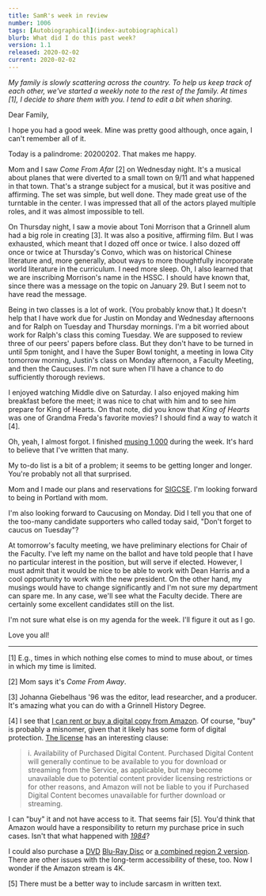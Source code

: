 ```yaml
---
title: SamR's week in review
number: 1006
tags: [Autobiographical](index-autobiographical)
blurb: What did I do this past week?
version: 1.1
released: 2020-02-02
current: 2020-02-02
---
```

_My family is slowly scattering across the country.  To help us keep
track of each other, we've started a weekly note to the rest of the
family.  At times [1], I decide to share them with you.  I tend to
edit a bit when sharing._

Dear Family,

I hope you had a good week.  Mine was pretty good although, once
again, I can't remember all of it.

Today is a palindrome: 20200202.  That makes me happy.

Mom and I saw _Come From Afar_ [2] on Wednesday night.  It's a
musical about planes that were diverted to a small town on 9/11 and
what happened in that town.  That's a strange subject for a musical,
but it was positive and affirming.  The set was simple, but well
done.  They made great use of the turntable in the center.  I was
impressed that all of the actors played multiple roles, and it was
almost impossible to tell.

On Thursday night, I saw a movie about Toni Morrison that a Grinnell
alum had a big role in creating [3]. It was also a positive, affirming
film.  But I was exhausted, which meant that I dozed off once or
twice.  I also dozed off once or twice at Thursday's Convo, which
was on historical Chinese literature and, more generally, about
ways to more thoughtfully incorporate world literature in the
curriculum.  I need more sleep.  Oh, I also learned that we are
inscribing Morrison's name in the HSSC.  I should have known that,
since there was a message on the topic on January 29.  But I seem
not to have read the message.

Being in two classes is a lot of work. (You probably know that.)
It doesn't help that I have work due for Justin on Monday and
Wednesday afternoons and for Ralph on Tuesday and Thursday mornings.
I'm a bit worried about work for Ralph's class this coming Tuesday.
We are supposed to review three of our peers' papers before class.
But they don't have to be turned in until 5pm tonight, and I have
the Super Bowl tonight, a meeting in Iowa City tomorrow morning,
Justin's class on Monday afternoon, a Faculty Meeting, and then the
Caucuses.  I'm not sure when I'll have a chance to do sufficiently
thorough reviews.

I enjoyed watching Middle dive on Saturday.  I also enjoyed making
him breakfast before the meet; it was nice to chat with him and to
see him prepare for King of Hearts.  On that note, did you know
that _King of Hearts_ was one of Grandma Freda's favorite movies?
I should find a way to watch it [4].

Oh, yeah, I almost forgot.  I finished [musing 1,000](musing-1000)
during the week.  It's hard to believe that I've written that many.

My to-do list is a bit of a problem; it seems to be getting longer
and longer.  You're probably not all that surprised.

Mom and I made our plans and reservations for
[SIGCSE](https://sigcse2020.sigcse.org/).  I'm looking forward to
being in Portland with mom.

I'm also looking forward to Caucusing on Monday.  Did I tell you that
one of the too-many candidate supporters who called today said, "Don't
forget to caucus on Tuesday"?

At tomorrow's faculty meeting, we have preliminary elections for Chair
of the Faculty.  I've left my name on the ballot and have told people
that I have no particular interest in the position, but will serve if
elected.  However, I must admit that it would be nice to be able to work
with Dean Harris and a cool opportunity to work with the new president.
On the other hand, my musings would have to change significantly and I'm
not sure my department can spare me.  In any case, we'll see what the
Faculty decide.  There are certainly some excellent candidates still on
the list.

I'm not sure what else is on my agenda for the week.  I'll figure it
out as I go.

Love you all!

---

[1] E.g., times in which nothing else comes to mind to muse about,
or times in which my time is limited.

[2] Mom says it's _Come From Away_.

[3] Johanna Giebelhaus '96 was the editor, lead researcher, and a
producer.  It's amazing what you can do with a Grinnell History
Degree.

[4] I see that [I can rent or buy a digital copy from
Amazon](https://www.amazon.com/King-Hearts-Alan-Bates/dp/B07DGN1C9D/).  Of
course, "buy" is probably a misnomer, given that it likely has some
form of digital protection.  [The license](https://www.primevideo.com/help?nodeId=202095490) has an interesting clause:

>  i. Availability of Purchased Digital Content. Purchased Digital Content will generally continue to be available to you for download or streaming from the Service, as applicable, but may become unavailable due to potential content provider licensing restrictions or for other reasons, and Amazon will not be liable to you if Purchased Digital Content becomes unavailable for further download or streaming.

I can "buy" it and not have access to it.  That seems fair [5].
You'd think that Amazon would have a responsibility to return my
purchase price in such cases.  Isn't that what happened with [_1984_](https://www.nytimes.com/2009/07/18/technology/companies/18amazon.html)?

I could also purchase a [DVD](https://www.amazon.com/King-Hearts-Alan-Bates/dp/B000059H9D/)
[Blu-Ray Disc](https://www.amazon.com/King-Hearts-Blu-ray-Adolfo-Celi/dp/B07BRZYT32/) or [a combined region 2 version](https://www.amazon.com/Hearts-Masters-Cinema-Format-Blu-ray/dp/B07C5S33B4/).  There are other issues with the
long-term accessibility of these, too.  Now I wonder if the Amazon stream
is 4K.

[5] There must be a better way to include sarcasm in written text.

